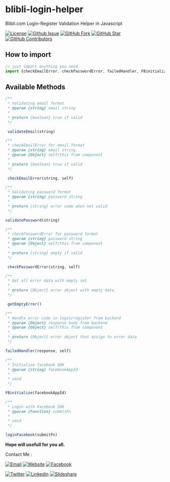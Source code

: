 # blibli-login-helper
Blibli.com Login-Register Validation Helper in Javascript

[![License](https://img.shields.io/github/license/mazipan/blibli-login-helper.svg?maxAge=3600)](https://github.com/mazipan/blibli-login-helper) 
[![Github Issue](https://img.shields.io/github/issues/mazipan/blibli-login-helper.svg?maxAge=3600)](https://github.com/mazipan/blibli-login-helper/issues) 
[![GitHub Fork](https://img.shields.io/github/forks/mazipan/blibli-login-helper.svg?maxAge=3600)](https://github.com/mazipan/blibli-login-helper/network) 
[![GitHub Star](https://img.shields.io/github/stars/mazipan/blibli-login-helper.svg?maxAge=3600)](https://github.com/mazipan/blibli-login-helper/stargazers) 
[![GitHub Contributors](https://img.shields.io/github/contributors/mazipan/blibli-login-helper.svg?maxAge=3600)](https://github.com/mazipan/blibli-login-helper/network/members) 

## How to import
```javascript
// just import anything you need
import {checkEmailError, checkPasswordError, failedHandler, FBinitialize, loginFacebook} from 'blibli-login-helper'
```

## Available Methods

```javascript
/**
 * Validating email format
 * @param {string} email string
 *
 * @return {boolean} true if valid
 */

 validateEmail(string)
```


```javascript
/**
 * checkEmailError for email format
 * @param {string} email string
 * @param {Object} self/this from component
 *
 * @return {boolean} true if valid
 */

 checkEmailError(string, self)
```


```javascript
/**
 * Validating password format
 * @param {string} password string
 *
 * @return {string} error code when not valid
 */

validatePassword(string) 
```


```javascript
/**
 * checkPasswordError for password format
 * @param {string} password string
 * @param {Object} self/this from component
 *
 * @return {string} empty if valid
 */

 checkPasswordError(string, self)
```


```javascript
/**
 * Get all error data with empty set
 *
 * @return {Object} error object with empty data
 */

 getEmptyError()
```


```javascript
/**
 * Handle error code in login/register from backend
 * @param {Object} response body from backend
 * @param {Object} self/this from component
 *
 * @return {Object} error object that assign to error data
 */

failedHandler(response, self)
```


```javascript
/**
 * Initialize facebook SDK
 * @param {string} facebookAppId
 *
 * void
 */

FBinitialize(facebookAppId)
```


```javascript
/**
 * Login with Facebook SDK
 * @param {Function} submitFn
 *
 * void
 */

loginFacebook(submitFn)
```


**Hope will usefull for you all.**

Contact Me :

[![Email](https://img.shields.io/badge/mazipanneh-Email-yellow.svg?maxAge=3600)](mailto:mazipanneh@gmail.com) 
[![Website](https://img.shields.io/badge/mazipanneh-Blog-brightgreen.svg?maxAge=3600)](https://mazipanneh.com/blog/)
[![Facebook](https://img.shields.io/badge/mazipanneh-Facebook-blue.svg?maxAge=3600)](https://facebook.com/mazipanneh) 

[![Twitter](https://img.shields.io/badge/Maz_Ipan-Twitter-55acee.svg?maxAge=3600)](https://twitter.com/Maz_Ipan) 
[![Linkedin](https://img.shields.io/badge/irfanmaulanamazipan-Linkedin-0077b5.svg?maxAge=3600)](https://id.linkedin.com/in/irfanmaulanamazipan) 
[![Slideshare](https://img.shields.io/badge/IrfanMaulana21-Slideshare-0077b5.svg?maxAge=3600)](https://www.slideshare.net/IrfanMaulana21) 
